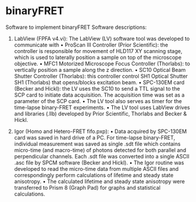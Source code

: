 # binaryFRET
Software to implement binaryFRET
Software descriptions:
1.	LabView (FPFA v4.vi): The LabView (LV) software tool was developed to communicate with
•	ProScan III Controller (Prior Scientific): the controller is responsible for movement of HLD117 XY scanning stage, which is used to laterally position a sample on top of the microscope objective.
•	MFC1 Motorized Microscope Focus Controller (Thorlabs): to vertically position a sample along the z direction.
•	SC10 Optical Beam Shutter Controller (Thorlabs): this controller control SH1 Optical Shutter SH1 (Thorlabs) that opens/blocks excitation beam.
•	SPC-130EM card (Becker and Hickl): the LV uses the SC10 to send a TTL signal to the SCP card to initiate data acquisition. The acquisition time was set as a parameter of the SCP card.
•	The LV tool also serves as timer for the time-lapse binary-FRET experiments.
•	The LV tool uses LabView drives and libraries (.llb) developed by Prior Scientific, Thorlabs and Becker & Hickl. 

2.	Igor (Homo and Hetero-FRET fifo.pxp):
•	Data acquired by SPC-130EM card was saved in hard drive of a PC. For time-lapse binary-FRET, individual measurement was saved as single .sdt file which contains micro-time (and macro-time) of photons detected for both parallel and perpendicular channels. Each .sdt file was converted into a single ASCII .asc file by SPCM software (Becker and Hickl). 
•	The Igor routine was developed to read the micro-time data from multiple ASCII files and correspondingly perform calculations of lifetime and steady state anisotropy.
•	The calculated lifetime and steady state anisotropy were transferred to Prism 8 (Graph Pad) for graphs and statistical calculations.

